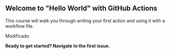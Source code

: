 ## Welcome to "Hello World" with GitHub Actions

This course will walk you through writing your first action and using it with a workflow file. 

Modificado

**Ready to get started? Navigate to the first issue.**
